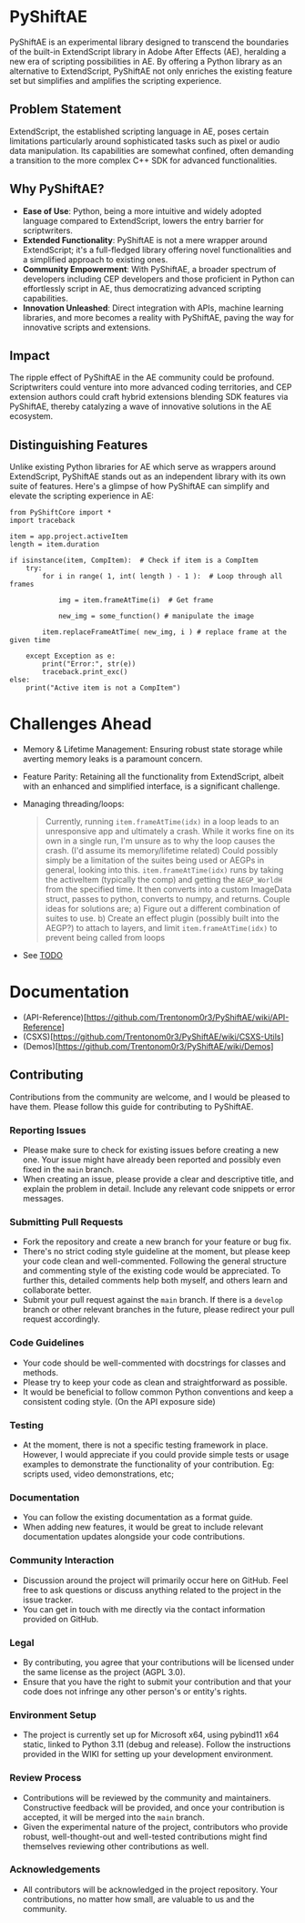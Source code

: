 # PyShiftAE
PyShiftAE is an experimental library designed to transcend the boundaries of the built-in ExtendScript library in Adobe After Effects (AE), heralding a new era of scripting possibilities in AE. By offering a Python library as an alternative to ExtendScript, PyShiftAE not only enriches the existing feature set but simplifies and amplifies the scripting experience.

## Problem Statement
ExtendScript, the established scripting language in AE, poses certain limitations particularly around sophisticated tasks such as pixel or audio data manipulation. Its capabilities are somewhat confined, often demanding a transition to the more complex C++ SDK for advanced functionalities.

## Why PyShiftAE?
- **Ease of Use**: Python, being a more intuitive and widely adopted language compared to ExtendScript, lowers the entry barrier for scriptwriters. 
- **Extended Functionality**: PyShiftAE is not a mere wrapper around ExtendScript; it's a full-fledged library offering novel functionalities and a simplified approach to existing ones.
- **Community Empowerment**: With PyShiftAE, a broader spectrum of developers including CEP developers and those proficient in Python can effortlessly script in AE, thus democratizing advanced scripting capabilities.
- **Innovation Unleashed**: Direct integration with APIs, machine learning libraries, and more becomes a reality with PyShiftAE, paving the way for innovative scripts and extensions.

## Impact
The ripple effect of PyShiftAE in the AE community could be profound. Scriptwriters could venture into more advanced coding territories, and CEP extension authors could craft hybrid extensions blending SDK features via PyShiftAE, thereby catalyzing a wave of innovative solutions in the AE ecosystem.

## Distinguishing Features
Unlike existing Python libraries for AE which serve as wrappers around ExtendScript, PyShiftAE stands out as an independent library with its own suite of features. Here's a glimpse of how PyShiftAE can simplify and elevate the scripting experience in AE:
```
from PyShiftCore import *
import traceback

item = app.project.activeItem
length = item.duration

if isinstance(item, CompItem):  # Check if item is a CompItem
    try:
        for i in range( 1, int( length ) - 1 ):  # Loop through all frames

            img = item.frameAtTime(i)  # Get frame

            new_img = some_function() # manipulate the image

	    item.replaceFrameAtTime( new_img, i ) # replace frame at the given time

    except Exception as e:
        print("Error:", str(e))
        traceback.print_exc()
else:
    print("Active item is not a CompItem")
```

# Challenges Ahead
- Memory & Lifetime Management: Ensuring robust state storage while averting memory leaks is a paramount concern.
- Feature Parity: Retaining all the functionality from ExtendScript, albeit with an enhanced and simplified interface, is a significant challenge.
- Managing threading/loops:
   > Currently, running ```item.frameAtTime(idx)``` in a loop leads to an unresponsive app and ultimately a crash.
   > While it works fine on its own in a single run, I'm unsure as to why the loop causes the crash. (I'd assume its memory/lifetime related)
   > Could possibly simply be a limitation of the suites being used or AEGPs in general, looking into this.
   > ```item.frameAtTime(idx)``` runs by taking the activeItem (typically the comp) and getting the ```AEGP_WorldH``` from the specified time.
   > 	It then converts into a custom ImageData struct, passes to python, converts to numpy, and returns. 
   > Couple ideas for solutions are;
   > 	a) Figure out a different combination of suites to use.
   > 	b) Create an effect plugin (possibly built into the AEGP?) to attach to layers, and limit ```item.frameAtTime(idx)``` to prevent being called from loops
  
- See [TODO](https://github.com/Trentonom0r3/PyShiftAE/blob/main/TODO.md)
  
# Documentation 
- (API-Reference)[https://github.com/Trentonom0r3/PyShiftAE/wiki/API-Reference]
- (CSXS)[https://github.com/Trentonom0r3/PyShiftAE/wiki/CSXS-Utils]
- (Demos)[https://github.com/Trentonom0r3/PyShiftAE/wiki/Demos]

## Contributing

Contributions from the community are welcome, and I would be pleased to have them. Please follow this guide for contributing to PyShiftAE.

### Reporting Issues

- Please make sure to check for existing issues before creating a new one. Your issue might have already been reported and possibly even fixed in the `main` branch.
- When creating an issue, please provide a clear and descriptive title, and explain the problem in detail. Include any relevant code snippets or error messages.

### Submitting Pull Requests

- Fork the repository and create a new branch for your feature or bug fix.
- There's no strict coding style guideline at the moment, but please keep your code clean and well-commented. Following the general structure and commenting style of the existing code would be appreciated. To further this, detailed comments help both myself, and others learn and collaborate better.
- Submit your pull request against the `main` branch. If there is a `develop` branch or other relevant branches in the future, please redirect your pull request accordingly.

### Code Guidelines

- Your code should be well-commented with docstrings for classes and methods.
- Please try to keep your code as clean and straightforward as possible.
- It would be beneficial to follow common Python conventions and keep a consistent coding style. (On the API exposure side)

### Testing

- At the moment, there is not a specific testing framework in place. However, I would appreciate if you could provide simple tests or usage examples to demonstrate the functionality of your contribution. Eg: scripts used, video demonstrations, etc;

### Documentation

- You can follow the existing documentation as a format guide.
- When adding new features, it would be great to include relevant documentation updates alongside your code contributions.

### Community Interaction

- Discussion around the project will primarily occur here on GitHub. Feel free to ask questions or discuss anything related to the project in the issue tracker.
- You can get in touch with me directly via the contact information provided on GitHub.

### Legal

- By contributing, you agree that your contributions will be licensed under the same license as the project (AGPL 3.0).
- Ensure that you have the right to submit your contribution and that your code does not infringe any other person's or entity's rights.

### Environment Setup

- The project is currently set up for Microsoft x64, using pybind11 x64 static, linked to Python 3.11 (debug and release). Follow the instructions provided in the WIKI for setting up your development environment.

### Review Process

- Contributions will be reviewed by the community and maintainers. Constructive feedback will be provided, and once your contribution is accepted, it will be merged into the `main` branch.
- Given the experimental nature of the project, contributors who provide robust, well-thought-out and well-tested contributions might find themselves reviewing other contributions as well.

### Acknowledgements

- All contributors will be acknowledged in the project repository. Your contributions, no matter how small, are valuable to us and the community.


